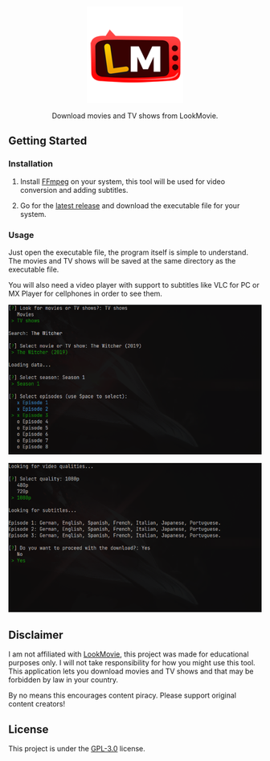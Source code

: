 <p align="center">
  <img src="https://raw.githubusercontent.com/Matheus-0/LookMovie-DL/master/.github/icon.png" />
</p>

<p align="center">
  Download movies and TV shows from LookMovie.
</p>

## Getting Started

### Installation

1) Install [FFmpeg](https://ffmpeg.org/download.html) on your system, this tool will be used for video conversion and adding subtitles.

2) Go for the [latest release](https://github.com/Matheus-0/LookMovie-DL/releases/latest) and download the executable file for your system.

### Usage

Just open the executable file, the program itself is simple to understand. The movies and TV shows will be saved at the same directory as the executable file.

You will also need a video player with support to subtitles like VLC for PC or MX Player for cellphones in order to see them.

<p align="center">
  <img src="https://raw.githubusercontent.com/Matheus-0/LookMovie-DL/master/.github/1.png" width=630 />
</p>

<p align="center">
  <img src="https://raw.githubusercontent.com/Matheus-0/LookMovie-DL/master/.github/2.png" width=630 />
</p>

## Disclaimer

I am not affiliated with [LookMovie](https://lookmovie.ag/), this project was made for educational purposes only. I will not take responsibility for how you might use this tool. This application lets you download movies and TV shows and that may be forbidden by law in your country.

By no means this encourages content piracy. Please support original content creators!

## License

This project is under the [GPL-3.0](https://github.com/Matheus-0/LookMovie-Downloader/blob/master/LICENSE.md) license.
